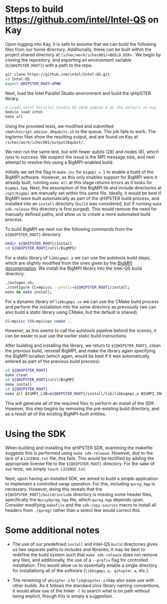 # Steps to build https://github.com/intel/Intel-QS on Kay
Upon logging into Kay, it is safe to assume that we can build the following files from our home directory. Additionally, these can be built within the project shared directory at `/ichec/work/ichec001/<BUILD_DIR>.` We begin by cloning the repository, and exporting an environment variable (`${QHIPSTER_ROOT}`) with a path to the repo.

```bash
git clone https://github.com/intel/Intel-QS.git
cd Intel-QS
export QHIPSTER_ROOT=$PWD
```

Next, load the Intel Parallel Studio environment and build the qHipSTER library.
```bash
# Loads Intel Parallel Studio XE 2018 update 4 as the default on Kay
module load intel
make all
```

Using the provided tests, we modified and submitted `sbatchscript.edison.36qubits.sh` to the queue. The job fails to work. The log/error files show the resulting output, and are found on Kay at `/ichec/work/ichec001/output36qubit/`.

We next run the same test, but with fewer qubits (28) and nodes (8), which runs to success. We suspect the issue is the MPI message size, and next attempt to resolve this using a BigMPI-enabled build.

Initially we set the flag in `make.inc` for `bigmpi = 1` to enable a build of the BigMPI software. However, as this only enables support for BigMPI were it already built, running `make all` at this stage returns errors as it looks for `bigmpi.hpp`. Next, the assumption of the BigMPI lib and include directories at `/opt/bigmpi` are manually set within this same file. Ideally, it would be best if BigMPI were built automatically as part of the qHiPSTER build process, and installed into an `install` directory (`build` was considered, but if running `make sdk-release` this directory is first purged). This would remove the need for manually defined paths, and allow us to create a more automated build process.

To build BigMPI we next run the following commands from the `${QHIPSTER_ROOT}` directory:
```bash
mkdir ${QHIPSTER_ROOT}/install
cd ${QHIPSTER_ROOT}/util/BigMPI/
```

For a static library of `libbigmpi.a` we can use the autotools build steps, which are slightly modified from the ones given by the [BigMPI documentation](https://github.com/intel/Intel-QS/blob/consistent-naming/util/BigMPI/INSTALL.md). We install the BigMPI library into the Intel-QS build directory.
```bash
./autogen.sh;
./configure CC=mpiicc --prefix=${QHIPSTER_ROOT}/install;
make && make install;
```

For a dynamic library of `libbigmpi.so` we can use the CMake build process and perform the installation into the same directory as previously (we can also build a static library using CMake, but the default is shared).
```bash
CC=mpiicc CXX=mpiicpc cmake ..
```
However, as this seems to call the autotools pipeline behind the scenes, it can be easier to just use the earlier static build instructions.


After building and installing the library, we return to `${QHIPSTER_ROOT}`, clean the previous build, reinstall BigMPI, and make the library again specifying the BigMPI location (which again, would be best if it was automatically entered as part of the previous build process):
```bash
cd ${QHIPSTER_ROOT}
make clean
cd ${QHIPSTER_ROOT}/util/BigMPI
make install 
cd ${QHIPSTER_ROOT}
make all BIGMPI_LIB=${QHIPSTER_ROOT}/install/lib/libbigmpi.a BIGMPI_INC=-I${QHIPSTER_ROOT}/install/include
```

This will generate all of the required files to perform an install of the SDK. However, this step begins by removing the pre-existing build directory, and as a result all of the existing BigMPI-built entities.

# Using the SDK
When building and installing the qHiPSTER SDK, examining the makefile suggests this is performed using `make sdk-release`. However, due to the lack of a `LICENSE.txt` file, this fails. This would be rectified by adding the appropriate license file to the `${QHIPSTER_ROOT}` directory. For the sake of our tests, we simply `touch LICENSE.txt`.

Next, upon having an installed SDK, we aimed to build a simple application to implement a controlled swap operation. For this, including `qureg.hpp` is necessary. However, doing this reveals that the `${QHIPSTER_ROOT}/build/include` directory is missing some header files, specifically the `NoisyQureg.hpp` file, which `qureg.hpp` depends upon. Consider modifying `makefile` and the `sdk-copy-sources` macro to install all headers from `./qureg/` rather than a select few would correct this.

# Some additional notes
 - The use of our predefined `install` and Intel-QS `build` directories gives us two separate paths to includes and libraries; it may be best to redefine the build system such that `make sdk-release` does not remove any files, and additionally, the use of a `--prefix` flag for controlled installation. This would allow us to essentially enable a single directory for installationg all of the software (`libbigmpi.a, qihspter.a`, etc.). 

 - The renaming of `qhispter.a` to `libqhipster.a` may also ease use with other builds. As it follows the standard Unix library naming conventions, it would allow use of the linker `-l` to search what is on path without being explicit, though this is simply a suggestion.

